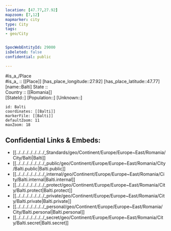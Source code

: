 ```yaml
---
location: [47.77,27.92] 
mapzoom: [7,12] 
mapmarker: city 
type: City
tags:
- geo/City


SpocWebEntityId: 29000
isDeleted: false
confidential: public

---
```

#is_a_/Place  
#is_a_ :: [[Place]] 
[has_place_longitude::27.92] 
[has_place_latitude::47.77] 
[name::Balti] 
State ::  
Country :: [[Romania]]  
[StateId::] 
[Population::] 
[Unknown::] 


```leaflet
id: Balti
coordinates: [[Balti]] 
markerFile: [[Balti]] 
defaultZoom: 11 
maxZoom: 18
```


## Confidential Links & Embeds: 
- [[../../../../../../../_Standards/geo/Continent/Europe/Europe~East/Romania/City/Balti|Balti]] 
- [[../../../../../../../_public/geo/Continent/Europe/Europe~East/Romania/City/Balti.public|Balti.public]] 
- [[../../../../../../../_internal/geo/Continent/Europe/Europe~East/Romania/City/Balti.internal|Balti.internal]] 
- [[../../../../../../../_protect/geo/Continent/Europe/Europe~East/Romania/City/Balti.protect|Balti.protect]] 
- [[../../../../../../../_private/geo/Continent/Europe/Europe~East/Romania/City/Balti.private|Balti.private]] 
- [[../../../../../../../_personal/geo/Continent/Europe/Europe~East/Romania/City/Balti.personal|Balti.personal]] 
- [[../../../../../../../_secret/geo/Continent/Europe/Europe~East/Romania/City/Balti.secret|Balti.secret]] 
